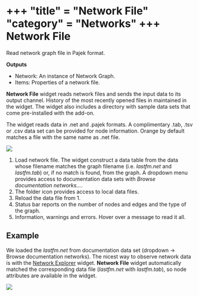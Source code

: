 +++
"title" = "Network File"
"category" = "Networks"
+++
Network File
============

Read network graph file in Pajek format.

**Outputs**

- Network: An instance of Network Graph.
- Items: Properties of a network file.

**Network File** widget reads network files and sends the input data to its output channel. History of the most recently opened files in maintained in the widget. The widget also includes a directory with sample data sets that come pre-installed with the add-on.

The widget reads data in .net and .pajek formats. A complimentary .tab, .tsv or .csv data set can be provided for node information. Orange by default matches a file with the same name as .net file.

![](../images/Network-File-stamped.png)

1. Load network file. The widget construct a data table from the data whose filename matches the graph filename (i.e. *lastfm.net* and *lastfm.tab*) or, if no match is found, from the graph. A dropdown menu provides access to documentation data sets with *Browse documentation networks...*.
2. The folder icon provides access to local data files.
3. Reload the data file from 1.
4. Status bar reports on the number of nodes and edges and the type of the graph.
5. Information, warnings and errors. Hover over a message to read it all.

Example
-------

We loaded the *lastfm.net* from documentation data set (dropdown → Browse documentation networks). The nicest way to observe network data is with the [Network Explorer](../networkexplorer/) widget. **Network File** widget automatically matched the corresponding data file (*lastfm.net* with *lastfm.tab*), so node attributes are available in the widget.

![](../images/network-file-example.png)
